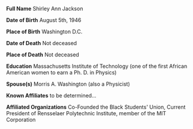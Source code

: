 **Full Name**
Shirley Ann Jackson
 
**Date of Birth**
August 5th, 1946

**Place of Birth**
Washington D.C.

**Date of Death**
Not deceased

**Place of Death**
Not deceased

**Education**
Massachusetts Institute of Technology (one of the first African American women to earn a Ph. D. in Physics)

**Spouse(s)**
Morris A. Washington (also a Physicist)

**Known Affiliates**
to be determined...

**Affiliated Organizations**
Co-Founded the Black Students' Union, Current President of Rensselaer Polytechnic Institute,
member of the MIT Corporation
